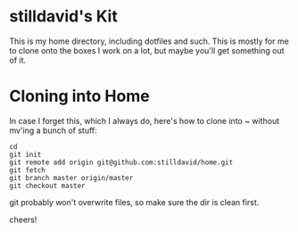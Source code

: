 stilldavid's Kit
================

This is my home directory, including dotfiles and such. This is mostly for me to clone onto the boxes I work on a lot, but maybe you'll get something out of it.

Cloning into Home
================

In case I forget this, which I  always do, here's how to clone into ~ without mv'ing a bunch of stuff:

    cd
    git init
    git remote add origin git@github.com:stilldavid/home.git
    git fetch
    git branch master origin/master
    git checkout master

git probably won't overwrite files, so make sure the dir is clean first.

cheers!
